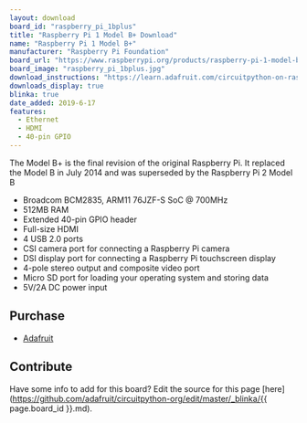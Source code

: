 ```yaml
---
layout: download
board_id: "raspberry_pi_1bplus"
title: "Raspberry Pi 1 Model B+ Download"
name: "Raspberry Pi 1 Model B+"
manufacturer: "Raspberry Pi Foundation"
board_url: "https://www.raspberrypi.org/products/raspberry-pi-1-model-b-plus/"
board_image: "raspberry_pi_1bplus.jpg"
download_instructions: "https://learn.adafruit.com/circuitpython-on-raspberrypi-linux/installing-circuitpython-on-raspberry-pi"
downloads_display: true
blinka: true
date_added: 2019-6-17
features:
  - Ethernet
  - HDMI
  - 40-pin GPIO
---
```


The Model B+ is the final revision of the original Raspberry Pi. It replaced the Model B in July 2014 and was superseded by the Raspberry Pi 2 Model B

- Broadcom BCM2835, ARM11 76JZF-S SoC @ 700MHz
- 512MB RAM
- Extended 40-pin GPIO header
- Full-size HDMI
- 4 USB 2.0 ports
- CSI camera port for connecting a Raspberry Pi camera
- DSI display port for connecting a Raspberry Pi touchscreen display
- 4-pole stereo output and composite video port
- Micro SD port for loading your operating system and storing data
- 5V/2A DC power input

## Purchase
* [Adafruit](https://www.adafruit.com/product/1914)

## Contribute

Have some info to add for this board? Edit the source for this page [here](https://github.com/adafruit/circuitpython-org/edit/master/_blinka/{{ page.board_id }}.md).
